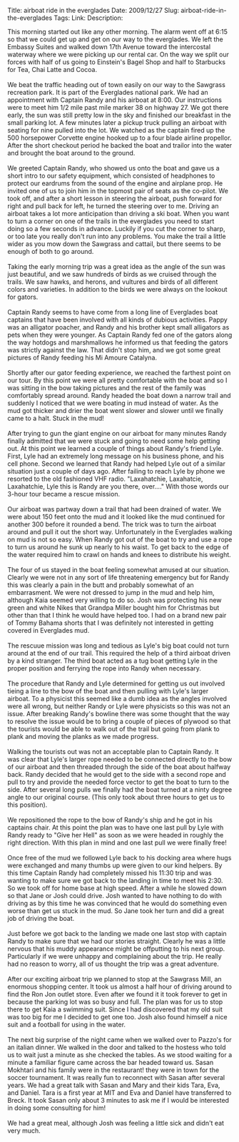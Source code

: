 Title: airboat ride in the everglades
Date: 2009/12/27
Slug: airboat-ride-in-the-everglades
Tags: 
Link: 
Description: 


This morning started out like any other morning.  The alarm went off at 6:15 so that we could get up and get on our way to the everglades.  We left the Embassy Suites and walked down 17th Avenue toward the intercostal waterway where we were picking up our rental car.  On the way we split our forces with half of us going to Einstein's Bagel Shop and half to Starbucks for Tea, Chai Latte and Cocoa.<br /><br />We beat the traffic heading out of town easily on our way to the Sawgrass recreation park.  It is part of the Everglades national park.  We had an appointment with Captain Randy and his airboat at 8:00.  Our instructions were to meet him 1/2 mile past mile marker 38 on highway 27.  We got there early, the sun was still pretty low in the sky and finished our breakfast in the small parking lot.  A few minutes later a pickup truck pulling an airboat with seating for nine pulled into the lot.  We watched as the captain fired up the 500 horsepower Corvette engine hooked up to a four blade airline propellor.  After the short checkout period he backed the boat and trailor into the water and brought the boat around to the ground.<br /><br />We greeted Captain Randy, who showed us onto the boat and gave us a short intro to our safety equipment, which consisted of headphones to protect our eardrums from the sound of the engine and airplane prop.  He invited one of us to join him in the topmost pair of seats as the co-pilot.  We took off, and after a short lesson in steering the airboat, push forward for right and pull back for left, he turned the steering over to me.  Driving an airboat takes a lot more anticipation than driving a ski boat.  When you want to turn a corner on one of the trails in the everglades you need to start doing so a few seconds in advance.  Luckily if you cut the corner to sharp, or too late you really don't run into any problems.  You make the trail a little wider as you mow down the Sawgrass and cattail, but there seems to be enough of both to go around.<br /><br />Taking the early morning trip was a great idea as the angle of the sun was just beautiful, and we saw hundreds of birds as we cruised through the trails.  We saw hawks, and herons, and vultures and birds of all different colors and varieties.   In addition to the birds we were always on the lookout for gators.<br /><br />Captain Randy seems to have come from a long line of Everglades boat captains that have been involved with all kinds of dubious activities.  Pappy was an alligator poacher, and Randy and his brother kept small alligators as pets when they were younger.  As Captain Randy fed one of the gators along the way hotdogs and marshmallows he informed us that feeding the gators was strictly against the law.  That didn't stop him, and we got some great pictures of Randy feeding his Mi Amoure Catalyna.<br /><br />Shortly after our gator feeding experience, we reached the farthest point on our tour.  By this point we were all pretty comfortable with the boat and so I was sitting in the bow taking pictures and the rest of the family was comfortably spread around.  Randy headed the boat down a narrow trail and suddenly I noticed that we were boating in mud instead of water.  As the mud got thicker and drier the boat went slower and slower until we finally came to a halt.  Stuck in the mud!<br /><br />After trying to gun the giant engine on our airboat for many minutes Randy finally admitted that we were stuck and going to need some help getting out.  At this point we learned a couple of things about Randy's friend Lyle.  First, Lyle had an extremely long message on his business phone, and his cell phone.  Second we learned that Randy had helped Lyle out of a similar situation just a couple of days ago.  After failing to reach Lyle by phone we resorted to the old fashioned VHF radio.  "Laxahatchie, Laxahatcie, Laxahatchie, Lyle this is Randy are you there, over...."  With those words our 3-hour tour became a rescue mission.<br /><br /> Our airboat was partway down a trail that had been drained of water.  We were about 150 feet onto the mud and it looked like the mud continued for another 300 before it rounded a bend.  The trick was to turn the airboat around and pull it out the short way.  Unfortunately in the Everglades walking on mud is not so easy.  When Randy got out of the boat to try and use a rope to turn us around he sunk up nearly to his waist.  To get back to the edge of the water required him to crawl on hands and knees to distribute his weight.<br /><br />The four of us stayed in the boat feeling somewhat amused at our situation.  Clearly we were not in any sort of life threatening emergency but for Randy this was clearly a pain in the butt and probably somewhat of an embarrasment.  We were not dressed to jump in the mud and help him, although Kaia seemed very willing to do so.  Josh was protecting his new green and white Nikes that Grandpa Miller bought him for Christmas but other than that I think he would have helped too.   I had on a brand new pair of Tommy Bahama shorts that I was definitely not interested in getting covered in Everglades mud.<br /><br />The rescuue mission was long and tedious as Lyle's big boat could not turn around at the end of our trail.  This required the help of a third airboat driven by a kind stranger.  The third boat acted as  a tug boat getting Lyle in the proper position and ferrying the rope into Randy when necessary.<br /><br />The procedure that Randy and Lyle determined for getting us out involved tieing a line to the bow of the boat and then pulling with Lyle's larger airboat.  To a physicist this seemed like a dumb idea as the angles involved were all wrong, but neither Randy or Lyle were physicists so this was not an issue.  After breaking Randy's bowline there was some thought that the way to resolve the issue would be to bring a couple of pieces of plywood so that the tourists would be able to walk out of the trail but going from plank to plank and moving the planks as we made progress.<br /><br />Walking the tourists out was not an acceptable plan to Captain Randy.   It was clear that Lyle's larger rope needed to be connected directly to the bow of our airboat and then threaded through the side of the boat about halfway back.  Randy decided that he would get to the side with a second rope and pull to try and provide the needed force vector to get the boat to turn to the side.  After several long pulls we finally had the boat turned at a ninty degree angle to our original course.  (This only took about three hours to get us to this position).<br /><br />We repositioned the rope to the bow of Randy's ship and he got in his captains chair.  At this point the plan was to have one last pull by Lyle with Randy ready to "Give her Hell" as soon as we were headed in roughly the right direction.  With this plan in mind and one last pull we were finally free!<br /><br />Once free of the mud we followed Lyle back to his docking area where hugs were exchanged and many thumbs up were given to our kind helpers.   By this time Captain Randy had completely missed his 11:30 trip and was wanting to make sure we got back to the landing in time to meet his 2:30.  So we took off for home base at high speed.  After a while he slowed down so that Jane or Josh could drive.  Josh wanted to have nothing to do with driving as by this time he was convinced that he would do something even worse than get us stuck in the mud.  So Jane took her turn and did a great job of driving the boat.<br /><br />Just before we got back to the landing we made one last stop with captain Randy to make sure that we had our stories straight.  Clearly he was a little nervous that his muddy appearance might be offputting to his next group.  Particularly if we were unhappy and complaining about the trip.  He really had no reason to worry, all of us thought the trip was a great adventure.<br /><br />After our exciting airboat trip we planned to stop at the Sawgrass Mill, an enormous shopping center.  It took us almost a half hour of driving around to find the Ron Jon outlet store.  Even after we found it it took forever to get in because the parking lot was so busy and full.  The plan was for us to stop there to get Kaia a swimming suit.  Since I had discovered that my old suit was too big for me I decided to get one too.  Josh also found himself a nice suit and a football for using in the water.<br /><br />The next big surprise of the night came when we walked over to Pazzo's for an italian dinner.  We walked in the door and talked to the hostess who told us to wait just a minute as she checked the tables.  As we stood waiting for a minute a familiar figure came across the bar headed toward us.  Sasan Mokhtari and his family were in the restaurant!  they were in town for the soccer tournament.  It was really fun to reconnect with Sasan after several years.  We had a great talk with Sasan and Mary and their kids Tara, Eva, and Daniel.  Tara is a first year at MIT and Eva and Daniel have transferred to Breck.   It took Sasan only about 3 minutes to ask me if I would be interested in doing some consulting for him!<br /><br />We had a great meal, although Josh was feeling a little sick and didn't eat very much.<div class="blogger-post-footer"><img width='1' height='1' src='https://blogger.googleusercontent.com/tracker/2759017781463016019-7763680025059074412?l=blog.bonelakesoftware.com' alt='' /></div>
